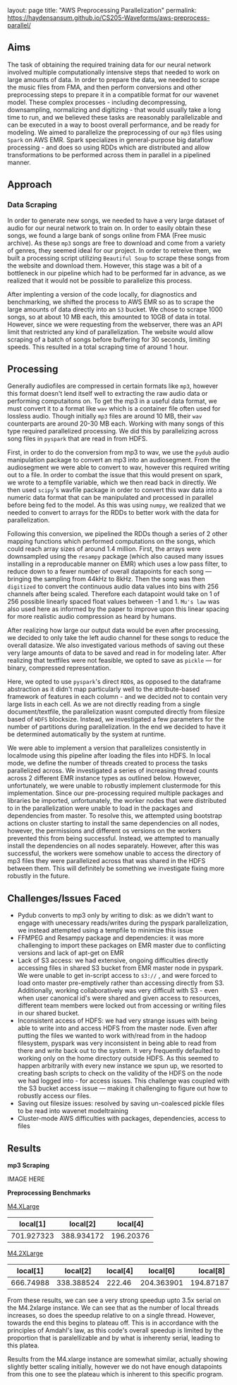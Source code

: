 layout: page
title: "AWS Preprocessing Parallelization"
permalink: https://haydensansum.github.io/CS205-Waveforms/aws-preprocess-parallel/

## Aims

The task of obtaining the required training data for our neural network involved multiple computationally intensive steps that needed to work on large amounts of data. In order to prepare the data, we needed to scrape the music files from FMA, and then perform conversions and other preprocessing steps to prepare it in a compatible format for our wavenet model. These complex processes - including decompressing, downsampling, normalizing and digitizing - that would usually take a long time to run, and we believed these tasks are reasonably parallelizable and can be executed in a way to boost overall performance, and be ready for modeling. We aimed to parallelize the preprocessing of our `mp3` files using `Spark` on AWS EMR. Spark specializes in general-purpose big dataflow processing - and does so using RDDs which are distributed and allow transformations to be performed across them in parallel in a pipelined manner.



## Approach

### Data Scraping

In order to generate new songs, we needed to have a very large dataset of audio for our neural network to train on. In order to easily obtain these songs, we found a large bank of songs online from FMA (Free music archive). As these `mp3` songs are free to download and come from a variety of genres, they seemed ideal for our project. In order to retreive them, we built a processing script utilizing `Beautiful Soup` to scrape these songs from the website and download them. However, this stage was a bit of a bottleneck in our pipeline which had to be performed far in advance, as we realized that it would not be possible to parallelize this process.



After implenting a version of the code locally, for diagnostics and benchmarking, we shifted the process to AWS EMR so as to scrape the large amounts of data directly into an `S3` bucket. We chose to scrape 1000 songs, so at about 10 MB each, this amounted to 10GB of data in total. However, since we were requesting from the webserver, there was an API limit that restricted any kind of parallelization. The website would allow scraping of a batch of songs before buffering for 30 seconds, limiting speeds. This resulted in a total scraping time of around 1 hour.



## Processing

Generally audiofiles are compressed in certain formats like `mp3`, however this format doesn't lend itself well to extracting the raw audio data or performing computaitons on. To get the mp3 in a useful data format, we must convert it to a format like `wav` which is a container file often used for lossless audio. Though initially `mp3` files are around 10 MB,  their `wav` counterparts are around 20-30 MB each. Working with many songs of this type required parallelized processing. We did this by parallelizing across song files in `pyspark`  that are read in from HDFS. 

First, in order to do the conversion from mp3 to wav, we use the `pydub` audio manipulation package to convert an mp3 into an audiosegment. From the audiosegment we were able to convert to wav, however this required writing out to a file. In order to combat the issue that this would present on spark, we wrote to a tempfile variable, which we then read back in directly. We then used `scipy`'s wavfile package in order to convert this wav data into a numeric data format that can be manipulated and processed in parallel before being fed to the model. As this was using `numpy`, we realized that we needed to convert to arrays for the RDDs to better work with the data for parallelization. 

Following this conversion, we pipelined the RDDs though a series of 2 other mapping functions which performed computations on the songs, which could reach array sizes of around 1.4 million. First, the arrays were downsampled using the `resampy` package (which also caused many issues installing in a reproducable manner on EMR) which uses a low pass filter, to reduce down to a fewer number of overall datapoints for each song — bringing the sampling from 44kHz to 8kHz. Then the song was then `digitized` to convert the continuous audio data values into bins with 256 channels after being scaled. Therefore each datapoint would take on 1 of 256 possible linearly spaced float values between -1 and 1. `Mu's law` was also used here as informed by the paper to improve upon this linear spacing for more realistic audio compression as heard by humans. 

After realizing how large our output data would be even after processing, we decided to only take the left audio channel for these songs to reduce the overall datasize. We also investigated various methods of saving out these very large amounts of data to be saved and read in for modeling later. After realizing that textfiles were not feasible, we opted to save as `pickle` — for binary, compressed representation.

Here, we opted to use `pyspark`'s direct `RDD`s, as opposed to the dataframe abstraction as it didn't map particularly well to the attribute-based framework of features in each column - and we decided not to contain very large lists in each cell. As we are not directly reading from a single document/textfile, the parallelization wasnt computed directly from filesize based of `HDFS` blocksize. Instead, we investigated a few parameters for the number of partitions during parallelization. In the end we decided to have it be determined automatically by the system at runtime. 

We were able to implement a version that parallelizes consistently in localmode using this pipeline after loading the files into HDFS. In local mode, we define the number of threads created to process the tasks parallelized across. We investigated a series of increasing thread counts across 2 different EMR instance types as outlined below. However, unfortunately, we were unable to robustly implement clustermode for this implementation. Since our pre-processing required multiple packages and libraries be imported, unfortunately, the worker nodes that were distributed to in the parallelization were unable to load in the packages and dependencies from master. To resolve this, we attempted using bootstrap actions on cluster starting to install the same dependencies on all nodes, however, the permissions and different os versions on the workers prevented this from being successful. Instead, we attempted to manually install the dependencies on all nodes separately. However, after this was successful, the workers were somehow unable to access the directory of mp3 files they were parallelized across that was shared in the HDFS between them. This will definitely be something we investigate fixing more robustly in the future.



## Challenges/Issues Faced

* Pydub converts to mp3 only by writing to disk: as we didn't want to engage with unecessary reads/writes during the pyspark parallelization, we instead attempted using a tempfile to minimize this issue
* FFMPEG and Resampy package and dependencies: it was more challenging to import these packages on EMR master due to conflicting versions and lack of apt-get on EMR
* Lack of S3 access: we had extensive, ongoing difficulties directly accessing files in shared S3 bucket from EMR master node in pyspark. We were unable to get in-script access to `s3://` , and were forced to load onto master pre-emptively rather than accessing directly from S3. Additionally, working collaboratively was very difficult with S3 - even when user canonical id's were shared and given access to resources, different team members were locked out from accessing or writing files in our shared bucket.
* Inconsistent access of HDFS: we had very strange issues with being able to write into and access HDFS from the master node. Even after putting the files we wanted to work with/read from in the hadoop filesystem, pyspark was very inconsistent in being able to read from there and write back out to the system. It very frequently defaulted to working only on the home directory outside HDFS. As this seemed to happen arbitrarily with every new instance we spun up, we resorted to creating bash scripts to check on the validity of the HDFS on the node we had logged into - for access issues. This challenge was coupled with the S3 bucket access issue — making it challenging to figure out how to robustly access our files.
* Saving out filesize issues: resolved by saving un-coalesced pickle files to be read into wavenet modeltraining
* Cluster-mode AWS difficulties with packages, dependencies, access to files



## Results

**mp3 Scraping**

IMAGE HERE





**Preprocessing Benchmarks**



<u>M4.XLarge</u>

| local[1]   | local[2]   | local[4]  |
| ---------- | ---------- | --------- |
| 701.927323 | 388.934172 | 196.20376 |



<u>M4.2XLarge</u>

| local[1]  | local[2]   | local[4] | local[6]   | local[8]   |
| --------- | ---------- | -------- | ---------- | ---------- |
| 666.74988 | 338.388524 | 222.46   | 204.363901 | 194.871871 |



From these results, we can see a very strong speedup upto 3.5x serial on the M4.2xlarge instance. We can see that as the number of local threads increases, so does the speedup relative to on a single thread. However, towards the end this begins to plateau off. This is in accordance with the principles of Amdahl's law, as this code's overall speedup is limited by the proportion that is paralellizable and by what is inherenty serial, leading to this platea. 



Results from the M4.xlarge instance are somewhat similar, actually showing slightly better scaling initially, however we do not have enough datapoints from this one to see the plateau which is inherent to this specific program.

